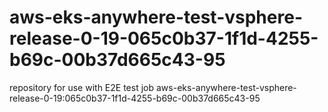 # aws-eks-anywhere-test-vsphere-release-0-19-065c0b37-1f1d-4255-b69c-00b37d665c43-95
repository for use with E2E test job aws-eks-anywhere-test-vsphere-release-0-19:065c0b37-1f1d-4255-b69c-00b37d665c43-95
